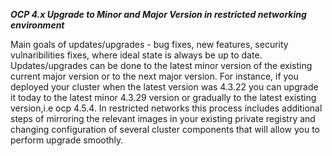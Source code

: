 
**_OCP 4.x Upgrade to Minor and Major Version in restricted networking environment_**

Main goals of updates/upgrades - bug fixes, new features, security vulnaribilities fixes, where ideal state is always be up to date.
Updates/upgrades can be done to the latest minor version of the existing current major version or to the next major version. 
For instance, if you deployed your cluster when the latest version was 4.3.22 you can upgrade it today to the latest minor 4.3.29 version 
or gradually to the latest existing version,i.e ocp 4.5.4.
In restricted networks this process includes additional steps of mirroring the relevant images in your existing private registry and changing 
configuration of several cluster components that will allow you to perform upgrade smoothly.

